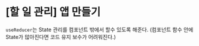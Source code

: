 # [할 일 관리] 앱 만들기

`useReducer`는 State 관리를 컴포넌트 밖에서 할수 있도록 해준다. (컴포넌트 함수 안에 State가 많아진다면 코드 유지 보수가 어려워진다.)
